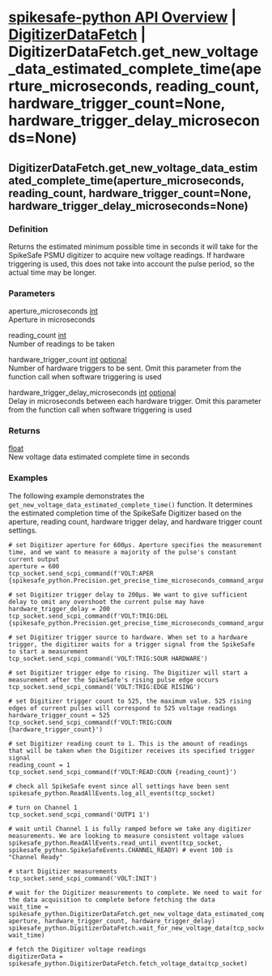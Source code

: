 # [spikesafe-python API Overview](/spikesafe_python_lib_docs/README.md) | [DigitizerDataFetch](/spikesafe_python_lib_docs/DigitizerDataFetch/README.md) | DigitizerDataFetch.get_new_voltage_data_estimated_complete_time(aperture_microseconds, reading_count, hardware_trigger_count=None, hardware_trigger_delay_microseconds=None)

## DigitizerDataFetch.get_new_voltage_data_estimated_complete_time(aperture_microseconds, reading_count, hardware_trigger_count=None, hardware_trigger_delay_microseconds=None)

### Definition
Returns the estimated minimum possible time in seconds it will take for the SpikeSafe PSMU digitizer to acquire new voltage readings. If hardware triggering is used, this does not take into account the pulse period, so the actual time may be longer.

### Parameters
aperture_microseconds [int](https://docs.python.org/3/library/functions.html#int)  
Aperture in microseconds

reading_count [int](https://docs.python.org/3/library/functions.html#int)  
Number of readings to be taken

hardware_trigger_count [int](https://docs.python.org/3/library/functions.html#int) [optional](https://docs.python.org/3/library/typing.html#typing.Optional)  
Number of hardware triggers to be sent. Omit this parameter from the function call when software triggering is used

hardware_trigger_delay_microseconds [int](https://docs.python.org/3/library/functions.html#int) [optional](https://docs.python.org/3/library/typing.html#typing.Optional)  
Delay in microseconds between each hardware trigger. Omit this parameter from the function call when software triggering is used

### Returns
[float](https://docs.python.org/3/library/functions.html#float)  
New voltage data estimated complete time in seconds

### Examples
The following example demonstrates the `get_new_voltage_data_estimated_complete_time()` function. It determines the estimated completion time of the SpikeSafe Digitizer based on the aperture, reading count, hardware trigger delay, and hardware trigger count settings.
```
# set Digitizer aperture for 600µs. Aperture specifies the measurement time, and we want to measure a majority of the pulse's constant current output
aperture = 600
tcp_socket.send_scpi_command(f'VOLT:APER {spikesafe_python.Precision.get_precise_time_microseconds_command_argument(aperture)}')

# set Digitizer trigger delay to 200µs. We want to give sufficient delay to omit any overshoot the current pulse may have
hardware_trigger_delay = 200
tcp_socket.send_scpi_command(f'VOLT:TRIG:DEL {spikesafe_python.Precision.get_precise_time_microseconds_command_argument(hardware_trigger_delay)}')

# set Digitizer trigger source to hardware. When set to a hardware trigger, the digitizer waits for a trigger signal from the SpikeSafe to start a measurement
tcp_socket.send_scpi_command('VOLT:TRIG:SOUR HARDWARE')

# set Digitizer trigger edge to rising. The Digitizer will start a measurement after the SpikeSafe's rising pulse edge occurs
tcp_socket.send_scpi_command('VOLT:TRIG:EDGE RISING')

# set Digitizer trigger count to 525, the maximum value. 525 rising edges of current pulses will correspond to 525 voltage readings
hardware_trigger_count = 525
tcp_socket.send_scpi_command(f'VOLT:TRIG:COUN {hardware_trigger_count}')

# set Digitizer reading count to 1. This is the amount of readings that will be taken when the Digitizer receives its specified trigger signal
reading_count = 1
tcp_socket.send_scpi_command(f'VOLT:READ:COUN {reading_count}')

# check all SpikeSafe event since all settings have been sent
spikesafe_python.ReadAllEvents.log_all_events(tcp_socket)

# turn on Channel 1 
tcp_socket.send_scpi_command('OUTP1 1')

# wait until Channel 1 is fully ramped before we take any digitizer measurements. We are looking to measure consistent voltage values
spikesafe_python.ReadAllEvents.read_until_event(tcp_socket, spikesafe_python.SpikeSafeEvents.CHANNEL_READY) # event 100 is "Channel Ready"

# start Digitizer measurements
tcp_socket.send_scpi_command('VOLT:INIT')

# wait for the Digitizer measurements to complete. We need to wait for the data acquisition to complete before fetching the data
wait_time = spikesafe_python.DigitizerDataFetch.get_new_voltage_data_estimated_complete_time(reading_count, aperture, hardware_trigger_count, hardware_trigger_delay)
spikesafe_python.DigitizerDataFetch.wait_for_new_voltage_data(tcp_socket, wait_time)

# fetch the Digitizer voltage readings
digitizerData = spikesafe_python.DigitizerDataFetch.fetch_voltage_data(tcp_socket)
```
